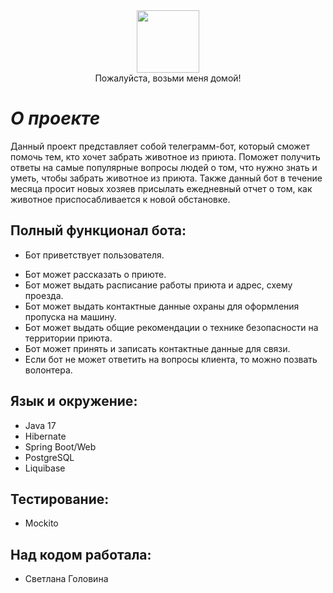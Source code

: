 <div id="header" align="center">
<img src="https://media.giphy.com/media/I1nwVpCaB4k36/giphy.gif" width="100"/>
</div>

<div id="header" align="center">
Пожалуйста, возьми меня домой!
</div>

# _О проекте_
Данный проект представляет собой телеграмм-бот, который сможет помочь тем, кто хочет забрать животное из приюта. Поможет получить ответы на самые популярные вопросы людей о том, что нужно знать и уметь, чтобы забрать животное из приюта. Также данный бот в течение месяца просит новых хозяев присылать ежедневный отчет о том, как животное приспосабливается к новой обстановке.

## Полный функционал бота:
* Бот приветствует пользователя.
- Бот может рассказать о приюте.
- Бот может выдать расписание работы приюта и адрес, схему проезда.
- Бот может выдать контактные данные охраны для оформления пропуска на машину.
- Бот может выдать общие рекомендации о технике безопасности на территории приюта.
- Бот может принять и записать контактные данные для связи.
- Если бот не может ответить на вопросы клиента, то можно позвать волонтера.

## Язык и окружение:
- Java 17
- Hibernate
- Spring Boot/Web
- PostgreSQL
- Liquibase

## Тестирование:
- Mockito

## Над кодом работала:
- Светлана Головина

